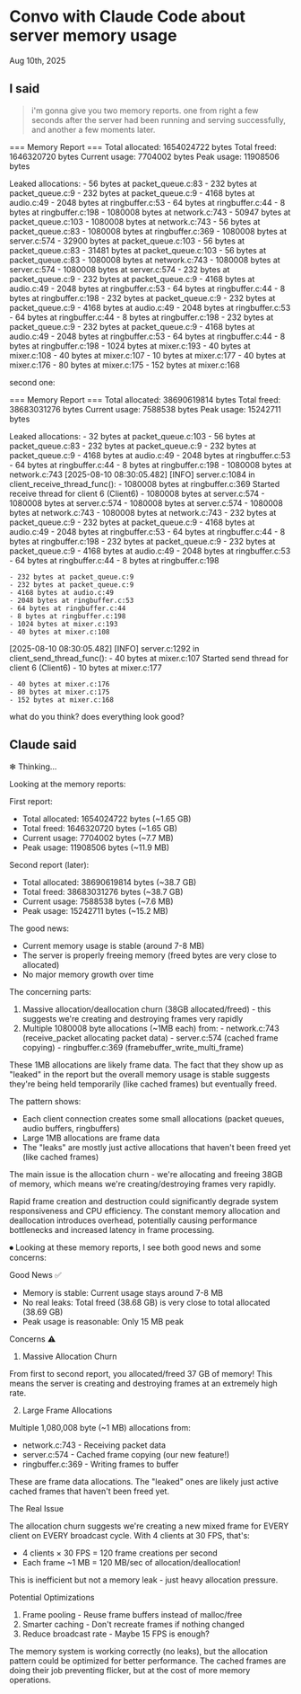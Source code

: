 # Convo with Claude Code about server memory usage
Aug 10th, 2025

## I said
> i'm gonna give you two memory reports. one from right a few seconds after the server had been
   running and serving successfully, and another a few moments later.

  === Memory Report ===
  Total allocated: 1654024722 bytes
  Total freed: 1646320720 bytes
  Current usage: 7704002 bytes
  Peak usage: 11908506 bytes

  Leaked allocations:
    - 56 bytes at packet_queue.c:83
    - 232 bytes at packet_queue.c:9
    - 232 bytes at packet_queue.c:9
    - 4168 bytes at audio.c:49
    - 2048 bytes at ringbuffer.c:53
    - 64 bytes at ringbuffer.c:44
    - 8 bytes at ringbuffer.c:198
    - 1080008 bytes at network.c:743
    - 50947 bytes at packet_queue.c:103
    - 1080008 bytes at network.c:743
    - 56 bytes at packet_queue.c:83
    - 1080008 bytes at ringbuffer.c:369
    - 1080008 bytes at server.c:574
    - 32900 bytes at packet_queue.c:103
    - 56 bytes at packet_queue.c:83
    - 31481 bytes at packet_queue.c:103
    - 56 bytes at packet_queue.c:83
    - 1080008 bytes at network.c:743
    - 1080008 bytes at server.c:574
    - 1080008 bytes at server.c:574
    - 232 bytes at packet_queue.c:9
    - 232 bytes at packet_queue.c:9
    - 4168 bytes at audio.c:49
    - 2048 bytes at ringbuffer.c:53
    - 64 bytes at ringbuffer.c:44
    - 8 bytes at ringbuffer.c:198
    - 232 bytes at packet_queue.c:9
    - 232 bytes at packet_queue.c:9
    - 4168 bytes at audio.c:49
    - 2048 bytes at ringbuffer.c:53
    - 64 bytes at ringbuffer.c:44
    - 8 bytes at ringbuffer.c:198
    - 232 bytes at packet_queue.c:9
    - 232 bytes at packet_queue.c:9
    - 4168 bytes at audio.c:49
    - 2048 bytes at ringbuffer.c:53
    - 64 bytes at ringbuffer.c:44
    - 8 bytes at ringbuffer.c:198
    - 1024 bytes at mixer.c:193
    - 40 bytes at mixer.c:108
    - 40 bytes at mixer.c:107
    - 10 bytes at mixer.c:177
    - 40 bytes at mixer.c:176
    - 80 bytes at mixer.c:175
    - 152 bytes at mixer.c:168

  second one:

  === Memory Report ===
  Total allocated: 38690619814 bytes
  Total freed: 38683031276 bytes
  Current usage: 7588538 bytes
  Peak usage: 15242711 bytes

  Leaked allocations:
    - 32 bytes at packet_queue.c:103
    - 56 bytes at packet_queue.c:83
    - 232 bytes at packet_queue.c:9
    - 232 bytes at packet_queue.c:9
    - 4168 bytes at audio.c:49
    - 2048 bytes at ringbuffer.c:53
    - 64 bytes at ringbuffer.c:44
    - 8 bytes at ringbuffer.c:198
    - 1080008 bytes at network.c:743
  [2025-08-10 08:30:05.482] [INFO] server.c:1084 in client_receive_thread_func():   - 1080008 
  bytes at ringbuffer.c:369
  Started receive thread for client 6 (Client6)  - 1080008 bytes at server.c:574
    - 1080008 bytes at server.c:574
    - 1080008 bytes at server.c:574
    - 1080008 bytes at network.c:743
    - 1080008 bytes at network.c:743
    - 232 bytes at packet_queue.c:9
    - 232 bytes at packet_queue.c:9
    - 4168 bytes at audio.c:49
    - 2048 bytes at ringbuffer.c:53
    - 64 bytes at ringbuffer.c:44
    - 8 bytes at ringbuffer.c:198
    - 232 bytes at packet_queue.c:9
    - 232 bytes at packet_queue.c:9
    - 4168 bytes at audio.c:49
    - 2048 bytes at ringbuffer.c:53
    - 64 bytes at ringbuffer.c:44
    - 8 bytes at ringbuffer.c:198

    - 232 bytes at packet_queue.c:9
    - 232 bytes at packet_queue.c:9
    - 4168 bytes at audio.c:49
    - 2048 bytes at ringbuffer.c:53
    - 64 bytes at ringbuffer.c:44
    - 8 bytes at ringbuffer.c:198
    - 1024 bytes at mixer.c:193
    - 40 bytes at mixer.c:108
  [2025-08-10 08:30:05.482] [INFO] server.c:1292 in client_send_thread_func():   - 40 bytes at 
  mixer.c:107
  Started send thread for client 6 (Client6)  - 10 bytes at mixer.c:177

    - 40 bytes at mixer.c:176
    - 80 bytes at mixer.c:175
    - 152 bytes at mixer.c:168

  what do you think? does everything look good?


## Claude said
✻ Thinking…

  Looking at the memory reports:

  First report:
  - Total allocated: 1654024722 bytes (~1.65 GB)
  - Total freed: 1646320720 bytes (~1.65 GB)
  - Current usage: 7704002 bytes (~7.7 MB)
  - Peak usage: 11908506 bytes (~11.9 MB)

  Second report (later):
  - Total allocated: 38690619814 bytes (~38.7 GB)
  - Total freed: 38683031276 bytes (~38.7 GB)  
  - Current usage: 7588538 bytes (~7.6 MB)
  - Peak usage: 15242711 bytes (~15.2 MB)

  The good news:
  - Current memory usage is stable (around 7-8 MB)
  - The server is properly freeing memory (freed bytes are very close to allocated)
  - No major memory growth over time

  The concerning parts:
  1. Massive allocation/deallocation churn (38GB allocated/freed) - this suggests we're 
  creating and destroying frames very rapidly
  2. Multiple 1080008 byte allocations (~1MB each) from:
    - network.c:743 (receive_packet allocating packet data)
    - server.c:574 (cached frame copying)
    - ringbuffer.c:369 (framebuffer_write_multi_frame)

  These 1MB allocations are likely frame data. The fact that they show up as "leaked" in the 
  report but the overall memory usage is stable suggests they're being held temporarily (like 
  cached frames) but eventually freed.

  The pattern shows:
  - Each client connection creates some small allocations (packet queues, audio buffers, 
  ringbuffers)
  - Large 1MB allocations are frame data
  - The "leaks" are mostly just active allocations that haven't been freed yet (like cached 
  frames)

  The main issue is the allocation churn - we're allocating and freeing 38GB of memory, which 
  means we're creating/destroying frames very rapidly. 

  Rapid frame creation and destruction could significantly degrade system responsiveness and 
  CPU efficiency. The constant memory allocation and deallocation introduces overhead, 
  potentially causing performance bottlenecks and increased latency in frame processing.

⏺ Looking at these memory reports, I see both good news and some concerns:

  Good News ✅

  - Memory is stable: Current usage stays around 7-8 MB
  - No real leaks: Total freed (38.68 GB) is very close to total allocated (38.69 GB)
  - Peak usage is reasonable: Only 15 MB peak

  Concerns ⚠️

  1. Massive Allocation Churn

  From first to second report, you allocated/freed 37 GB of memory! This means the server is
  creating and destroying frames at an extremely high rate.

  2. Large Frame Allocations

  Multiple 1,080,008 byte (~1 MB) allocations from:
  - network.c:743 - Receiving packet data
  - server.c:574 - Cached frame copying (our new feature!)
  - ringbuffer.c:369 - Writing frames to buffer

  These are frame data allocations. The "leaked" ones are likely just active cached frames that
   haven't been freed yet.

  The Real Issue

  The allocation churn suggests we're creating a new mixed frame for EVERY client on EVERY
  broadcast cycle. With 4 clients at 30 FPS, that's:
  - 4 clients × 30 FPS = 120 frame creations per second
  - Each frame ~1 MB = 120 MB/sec of allocation/deallocation!

  This is inefficient but not a memory leak - just heavy allocation pressure.

  Potential Optimizations

  1. Frame pooling - Reuse frame buffers instead of malloc/free
  2. Smarter caching - Don't recreate frames if nothing changed
  3. Reduce broadcast rate - Maybe 15 FPS is enough?

  The memory system is working correctly (no leaks), but the allocation pattern could be
  optimized for better performance. The cached frames are doing their job preventing flicker,
  but at the cost of more memory operations.

